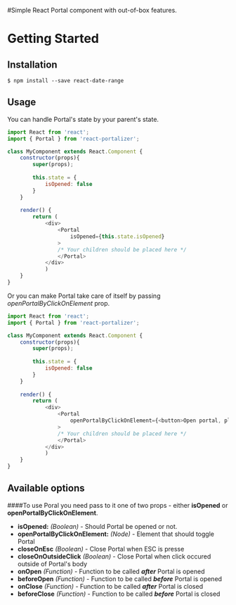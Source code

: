 #Simple React Portal component with out-of-box features.


# Getting Started
## Installation

```
$ npm install --save react-date-range
```

## Usage

You can handle Portal's state by your parent's state.
```javascript
import React from 'react';
import { Portal } from 'react-portalizer';

class MyComponent extends React.Component {
    constructor(props){
        super(props);
        
        this.state = {
            isOpened: false
        }
    }
	
	render() {
        return (
            <div>
                <Portal
                    isOpened={this.state.isOpened}
                >
                /* Your children should be placed here */   
                </Portal>
            </div>
            )
    }
}
```


Or you can make Portal take care of itself by passing *openPortalByClickOnElement* prop.
```javascript
import React from 'react';
import { Portal } from 'react-portalizer';

class MyComponent extends React.Component {
    constructor(props){
        super(props);
        
        this.state = {
            isOpened: false
        }
    }
	
	render() {
        return (
            <div>
                <Portal
                    openPortalByClickOnElement={<button>Open portal, please</button>}
                >
                /* Your children should be placed here */   
                </Portal>
            </div>
            )
    }
}
```


## Available options
####To use Poral you need pass to it one of two props - either **isOpened** or **openPortalByClickOnElement**.

* **isOpened:** *(Boolean)* - Should Portal be opened or not.
* **openPortalByClickOnElement:** *(Node)* - Element that should toggle Portal
* **closeOnEsc** *(Boolean)* - Close Portal when ESC is presse
* **closeOnOutsideClick** *(Boolean)* - Close Portal when click occured outside of Portal's body
* **onOpen** *(Function)* - Function to be called ***after*** Portal is opened
* **beforeOpen** *(Function)* - Function to be called ***before*** Portal is opened 
* **onClose** *(Function)* - Function to be called ***after*** Portal is closed
* **beforeClose** *(Function)* - Function to be called ***before*** Portal is closed
